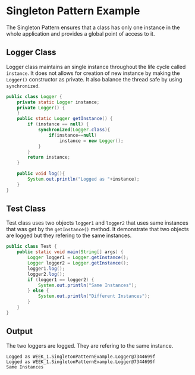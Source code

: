 # Singleton Pattern Example

The Singleton Pattern ensures that a class has only one instance in the whole application and provides a global point of access to it.


## Logger Class
Logger class maintains an single instance throughout the life cycle called ```instance```. It does not allows for creation of new instance by making the ```Logger()``` constructor as private. It also balance the thread safe by using ```synchronized```.
``` java
public class Logger {
    private static Logger instance;
    private Logger() {
    }
    public static Logger getInstance() {
        if (instance == null) {
            synchronized(Logger.class){
                if(instance==null)
                    instance = new Logger();
            }
        }
        return instance;
    }

    public void log(){
        System.out.println("Logged as "+instance);
    }
}
```
## Test Class
Test class uses two objects ```logger1``` and ```logger2``` that uses same instances that was get by the ```getInstance()``` method. It demonstrate that two objects are logged but they refering to the same instances.
``` java
public class Test {
    public static void main(String[] args) {
        Logger logger1 = Logger.getInstance();
        Logger logger2 = Logger.getInstance();
        logger1.log();
        logger2.log();
        if (logger1 == logger2) {
            System.out.println("Same Instances");
        } else {
            System.out.println("Different Instances");
        }
    }
}
```

## Output
The two loggers are logged. They are refering to the same instance.
```
Logged as WEEK_1.SingletonPatternExample.Logger@7344699f
Logged as WEEK_1.SingletonPatternExample.Logger@7344699f
Same Instances
```

